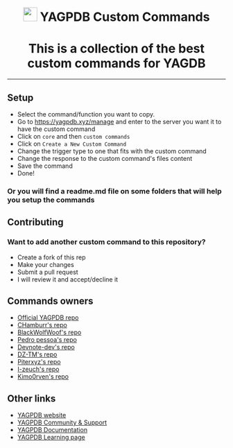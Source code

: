 #

<h1 align="center"><img src="https://yagpdb.xyz/static/img/logo_y.png" height=32px width=32px></img>&nbspYAGPDB Custom Commands</h1>


### <h1 align="center">This is a collection of the best custom commands for YAGDB</h1>

---

## Setup

- Select the command/function you want to copy.
- Go to https://yagpdb.xyz/manage and enter to the server you want it to have the custom command
- Click on `core` and then `custom commands`
- Click on `Create a New Custom Command`
- Change the trigger type to one that fits with the custom command
- Change the response to the custom command's files content
- Save the command
- Done!

### Or you will find a readme.md file on some folders that will help you setup the commands

## Contributing

### Want to add another custom command to this repository?

- Create a fork of this rep
- Make your changes
- Submit a pull request
- I will review it and accept/decline it

## Commands owners

- [Official YAGPDB repo](https://github.com/yagpdb-cc/yagpdb-cc)
- [CHamburr's repo](https://github.com/chamburr/yagpdb-cc)
- [BlackWolfWoof's repo](https://github.com/BlackWolfWoof/yagpdb-cc)
- [Pedro pessoa's repo](https://github.com/Pedro-Pessoa/yagpdb-cc)
- [Devnote-dev's repo](https://github.com/devnote-dev/yagpdb-ccs)
- [DZ-TM's repo](https://github.com/DZ-TM/Yagpdb.xyz)
- [Piterxyz's repo](https://github.com/Piterxyz/yagpdb-cc)
- [I-zeuch's repo](https://github.com/l-zeuch/lagpdb-cc)
- [Kimo0rven's repo](https://github.com/kimo0rven/yagpdb-cc)
## Other links

- [YAGPDB website](yagpdb.xyz)
- [YAGPDB Community & Support](https://discord.gg/4uY54rw) 
- [YAGPDB Documentation](https://docs.yagpdb.xyz/)
- [YAGPDB Learning page](https://learn.yagpdb.xyz/) 
